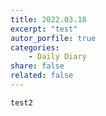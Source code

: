 ```yaml
---
title: 2022.03.18
excerpt: "test"
autor_porfile: true
categories:
    - Daily Diary
share: false
related: false
---
```


`test2`